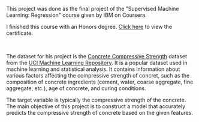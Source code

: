 This project was done as the final project of the "Supervised Machine Learning: Regression" course given by IBM on Coursera. 

I finished this course with an Honors degree. [Click here](https://coursera.org/verify/8F8YLGBDTLTZ) to view the certificate.

<br>

The dataset for his project is the [Concrete Compressive Strength](https://archive.ics.uci.edu/dataset/165/concrete+compressive+strength) dataset from the [UCI Machine Learning Repository](https://archive.ics.uci.edu/). It is a popular dataset used in machine learning and statistical analysis. It contains information about various factors affecting the compressive strength of concret, such as the composition of concrete ingredients (cement, water, coarse aggregate, fine aggregate, etc.), age of concrete, and curing conditions. 


The target variable is typically the compressive strength of the concrete. The main objective of this project is to construct a model that accurately predicts the compressive strength of concrete based on the given features.
